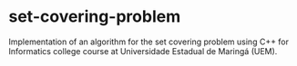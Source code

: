 # set-covering-problem
Implementation of an algorithm for the set covering problem using C++ for Informatics college course at Universidade Estadual de Maringá (UEM).
